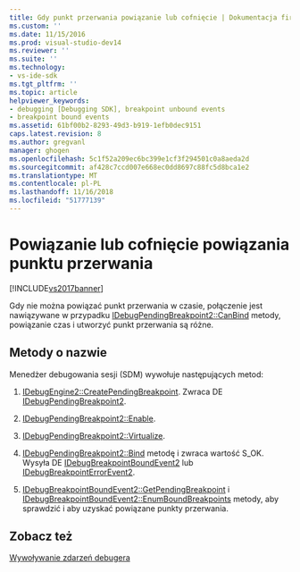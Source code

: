 ```yaml
---
title: Gdy punkt przerwania powiązanie lub cofnięcie | Dokumentacja firmy Microsoft
ms.custom: ''
ms.date: 11/15/2016
ms.prod: visual-studio-dev14
ms.reviewer: ''
ms.suite: ''
ms.technology:
- vs-ide-sdk
ms.tgt_pltfrm: ''
ms.topic: article
helpviewer_keywords:
- debugging [Debugging SDK], breakpoint unbound events
- breakpoint bound events
ms.assetid: 61bf00b2-8293-49d3-b919-1efb0dec9151
caps.latest.revision: 8
ms.author: gregvanl
manager: ghogen
ms.openlocfilehash: 5c1f52a209ec6bc399e1cf3f294501c0a8aeda2d
ms.sourcegitcommit: af428c7ccd007e668ec0dd8697c88fc5d8bca1e2
ms.translationtype: MT
ms.contentlocale: pl-PL
ms.lasthandoff: 11/16/2018
ms.locfileid: "51777139"
---
```

# <a name="when-a-breakpoint-binds-or-becomes-unbound"></a>Powiązanie lub cofnięcie powiązania punktu przerwania
[!INCLUDE[vs2017banner](../../includes/vs2017banner.md)]

Gdy nie można powiązać punkt przerwania w czasie, połączenie jest nawiązywane w przypadku [IDebugPendingBreakpoint2::CanBind](../../extensibility/debugger/reference/idebugpendingbreakpoint2-canbind.md) metody, powiązanie czas i utworzyć punkt przerwania są różne.  
  
## <a name="methods-called"></a>Metody o nazwie  
 Menedżer debugowania sesji (SDM) wywołuje następujących metod:  
  
1.  [IDebugEngine2::CreatePendingBreakpoint](../../extensibility/debugger/reference/idebugengine2-creatependingbreakpoint.md). Zwraca DE [IDebugPendingBreakpoint2](../../extensibility/debugger/reference/idebugpendingbreakpoint2.md).  
  
2.  [IDebugPendingBreakpoint2::Enable](../../extensibility/debugger/reference/idebugpendingbreakpoint2-enable.md).  
  
3.  [IDebugPendingBreakpoint2::Virtualize](../../extensibility/debugger/reference/idebugpendingbreakpoint2-virtualize.md).  
  
4.  [IDebugPendingBreakpoint2::Bind](../../extensibility/debugger/reference/idebugpendingbreakpoint2-bind.md) metodę i zwraca wartość S_OK. Wysyła DE [IDebugBreakpointBoundEvent2](../../extensibility/debugger/reference/idebugbreakpointboundevent2.md) lub [IDebugBreakpointErrorEvent2](../../extensibility/debugger/reference/idebugbreakpointerrorevent2.md).  
  
5.  [IDebugBreakpointBoundEvent2::GetPendingBreakpoint](../../extensibility/debugger/reference/idebugbreakpointboundevent2-getpendingbreakpoint.md) i [IDebugBreakpointBoundEvent2::EnumBoundBreakpoints](../../extensibility/debugger/reference/idebugbreakpointboundevent2-enumboundbreakpoints.md) metody, aby sprawdzić i aby uzyskać powiązane punkty przerwania.  
  
## <a name="see-also"></a>Zobacz też  
 [Wywoływanie zdarzeń debugera](../../extensibility/debugger/calling-debugger-events.md)

